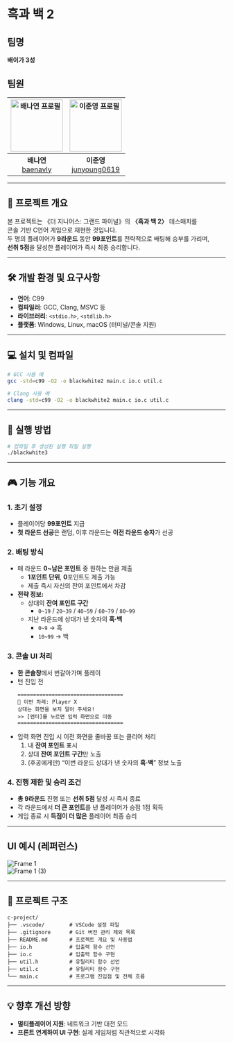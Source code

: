 # 흑과 백 2
## 팀명
**배이가 3성**

## 팀원

| <img alt="배나연 프로필" src="https://github.com/baenavly.png" width="120"> | <img alt="이준영 프로필" src="https://github.com/junyoung0619.png" width="120"> |
|:---------------------------------------------------------------------:|:-----------------------------------------------------------------------:|
| **배나연**<br>[baenavly](https://github.com/baenavly)                | **이준영**<br>[junyoung0619](https://github.com/junyoung0619)         |

---

## 📄 프로젝트 개요

본 프로젝트는 《더 지니어스: 그랜드 파이널》의 **〈흑과 백 2〉** 데스매치를  
콘솔 기반 C언어 게임으로 재현한 것입니다.  
두 명의 플레이어가 **9라운드** 동안 **99포인트**를 전략적으로 배팅해 승부를 가리며,  
**선취 5점**을 달성한 플레이어가 즉시 최종 승리합니다.

---

## 🛠 개발 환경 및 요구사항

- **언어**: C99  
- **컴파일러**: GCC, Clang, MSVC 등  
- **라이브러리**: `<stdio.h>`, `<stdlib.h>`  
- **플랫폼**: Windows, Linux, macOS (터미널/콘솔 지원)

---

## 💻 설치 및 컴파일

```bash
# GCC 사용 예
gcc -std=c99 -O2 -o blackwhite2 main.c io.c util.c

# Clang 사용 예
clang -std=c99 -O2 -o blackwhite2 main.c io.c util.c

```

---

## 🚀 실행 방법

```bash
# 컴파일 후 생성된 실행 파일 실행
./blackwhite3
```

---

## 🎮 기능 개요

### 1. 초기 설정  
   - 플레이어당 **99포인트** 지급  
   - **첫 라운드 선공**은 랜덤, 이후 라운드는 **이전 라운드 승자**가 선공  

### 2. 배팅 방식  
   - 매 라운드 **0~남은 포인트** 중 원하는 만큼 제출  
     - **1포인트 단위**, **0**포인트도 제출 가능  
     - 제출 즉시 자신의 잔여 포인트에서 차감  
   - **전략 정보:**
     - 상대의 **잔여 포인트 구간**  
       - `0~19` / `20~39` / `40~59` / `60~79` / `80~99`  
     - 지난 라운드에 상대가 낸 숫자의 **흑·백**  
       - `0~9` → 흑  
       - `10~99` → 백  

### 3. 콘솔 UI 처리  
   - **한 콘솔창**에서 번갈아가며 플레이  
   - 턴 진입 전  
     ```text
     ==================================
     🔔 이번 차례: Player X
     상대는 화면을 보지 말아 주세요!
     >> [엔터]를 누르면 입력 화면으로 이동
     ==================================
     ```  
   - 입력 화면 진입 시 이전 화면을 줄바꿈 또는 클리어 처리  
     1. 내 **잔여 포인트** 표시  
     2. 상대 **잔여 포인트 구간**만 노출  
     3. (후공에게만) “이번 라운드 상대가 낸 숫자의 **흑·백**” 정보 노출  

### 4. 진행 제한 및 승리 조건  
   - **총 9라운드** 진행 또는 **선취 5점** 달성 시 즉시 종료  
   - 각 라운드에서 **더 큰 포인트**를 낸 플레이어가 승점 1점 획득  
   - 게임 종료 시 **득점이 더 많은** 플레이어 최종 승리  

---

## UI 예시 (레퍼런스)

![Frame 1](https://github.com/user-attachments/assets/89fba190-f298-4fb8-9ba1-9b997b476f43)  
![Frame 1 (3)](https://github.com/user-attachments/assets/865e724b-4cfe-40cc-b0f2-e1a3505014e9)

---

## 📂 프로젝트 구조

```text
c-project/
├── .vscode/        # VSCode 설정 파일
├── .gitignore      # Git 버전 관리 제외 목록
├── README.md       # 프로젝트 개요 및 사용법
├── io.h            # 입출력 함수 선언
├── io.c            # 입출력 함수 구현
├── util.h          # 유틸리티 함수 선언
├── util.c          # 유틸리티 함수 구현
└── main.c          # 프로그램 진입점 및 전체 흐름
```
---

## 💡 향후 개선 방향

* **멀티플레이어 지원**: 네트워크 기반 대전 모드
* **프론트 연계하여 UI 구현**: 실제 게임처럼 직관적으로 시각화


